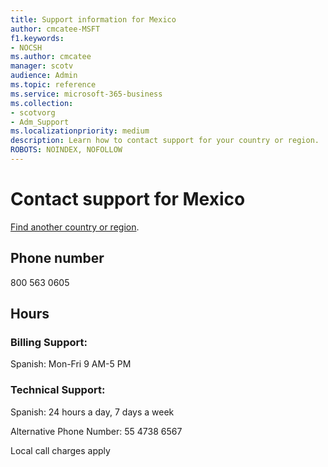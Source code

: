 ```yaml
---                                
title: Support information for Mexico
author: cmcatee-MSFT
f1.keywords:
- NOCSH
ms.author: cmcatee
manager: scotv
audience: Admin
ms.topic: reference
ms.service: microsoft-365-business
ms.collection: 
- scotvorg
- Adm_Support
ms.localizationpriority: medium
description: Learn how to contact support for your country or region.
ROBOTS: NOINDEX, NOFOLLOW
---
```


# Contact support for Mexico

[Find another country or region](../get-help-support.md).

## Phone number

800 563 0605

## Hours

### Billing Support:

Spanish: Mon-Fri 9 AM-5 PM

### Technical Support:

Spanish: 24 hours a day, 7 days a week

Alternative Phone Number: 55 4738 6567

Local call charges apply